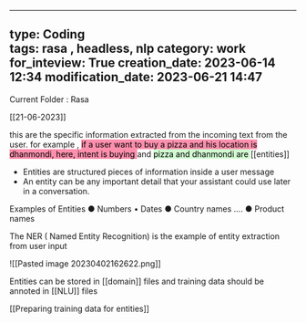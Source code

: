 
---
type: Coding  
tags: rasa , headless, nlp
category: work
for_inteview: True
creation_date: 2023-06-14 12:34
modification_date: 2023-06-21 14:47
---

  
Current Folder : Rasa




[[21-06-2023]]




this are the specific information extracted from the incoming text from the user.  for example , <mark style="background: #FF5582A6;">if a user want to buy a pizza and his location is dhanmondi, here, intent is buying </mark>   and <mark style="background: #BBFABBA6;">pizza and dhanmondi are </mark>  [[entities]]


- Entities are structured pieces of information inside a user message
- An entity can be any important detail that your assistant could use later in a conversation.

Examples of Entities 
		● Numbers
		• Dates
		● Country names
		....
		● Product names


The NER ( Named Entity Recognition) is the example of entity extraction from user input 

![[Pasted image 20230402162622.png]]

Entities can be stored in [[domain]] files and training data should be annoted in [[NLU]] files

[[Preparing training data for entities]]

